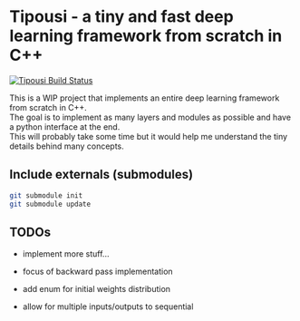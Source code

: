 # Tipousi - a tiny and fast deep learning framework from scratch in C++

[![Tipousi Build Status](https://github.com/fm94/Tipousi/actions/workflows/cmake-multi-platform.yml/badge.svg?branch=master)](https://github.com/fm94/Tipousi/actions/workflows/cmake-multi-platform.yml)

This is a WIP project that implements an entire deep learning framework from scratch in C++.</br>
The goal is to implement as many layers and modules as possible and have a python interface at the end.</br>
This will probably take some time but it would help me understand the tiny details behind many concepts. 


## Include externals (submodules)
```bash
git submodule init
git submodule update
```

## TODOs
- implement more stuff...
- focus of backward pass implementation

- add enum for initial weights distribution
- allow for multiple inputs/outputs to sequential